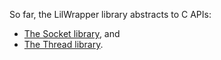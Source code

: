 So far, the LilWrapper library abstracts to C APIs:
* [The Socket library](Socket/docs.md), and
* [The Thread library](Thread/docs.md).

